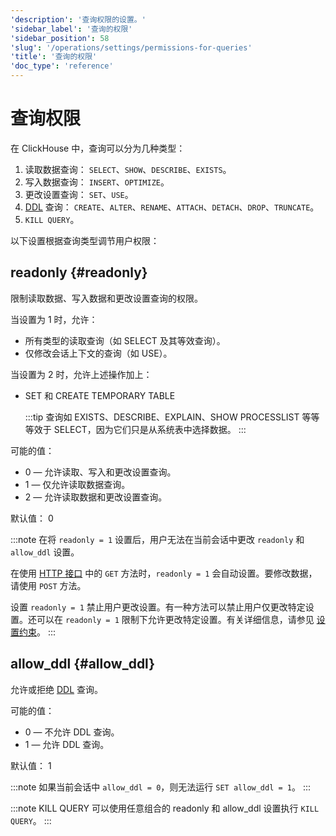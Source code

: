 ```yaml
---
'description': '查询权限的设置。'
'sidebar_label': '查询的权限'
'sidebar_position': 58
'slug': '/operations/settings/permissions-for-queries'
'title': '查询的权限'
'doc_type': 'reference'
---
```



# 查询权限

在 ClickHouse 中，查询可以分为几种类型：

1. 读取数据查询： `SELECT`、`SHOW`、`DESCRIBE`、`EXISTS`。
2. 写入数据查询： `INSERT`、`OPTIMIZE`。
3. 更改设置查询： `SET`、`USE`。
4. [DDL](https://en.wikipedia.org/wiki/Data_definition_language) 查询： `CREATE`、`ALTER`、`RENAME`、`ATTACH`、`DETACH`、`DROP`、`TRUNCATE`。
5. `KILL QUERY`。

以下设置根据查询类型调节用户权限：

## readonly {#readonly}
限制读取数据、写入数据和更改设置查询的权限。

当设置为 1 时，允许：

- 所有类型的读取查询（如 SELECT 及其等效查询）。
- 仅修改会话上下文的查询（如 USE）。

当设置为 2 时，允许上述操作加上：
- SET 和 CREATE TEMPORARY TABLE

  :::tip
  查询如 EXISTS、DESCRIBE、EXPLAIN、SHOW PROCESSLIST 等等等效于 SELECT，因为它们只是从系统表中选择数据。
  :::

可能的值：

- 0 — 允许读取、写入和更改设置查询。
- 1 — 仅允许读取数据查询。
- 2 — 允许读取数据和更改设置查询。

默认值： 0

:::note
在将 `readonly = 1` 设置后，用户无法在当前会话中更改 `readonly` 和 `allow_ddl` 设置。

在使用 [HTTP 接口](../../interfaces/http.md) 中的 `GET` 方法时，`readonly = 1` 会自动设置。要修改数据，请使用 `POST` 方法。

设置 `readonly = 1` 禁止用户更改设置。有一种方法可以禁止用户仅更改特定设置。还可以在 `readonly = 1` 限制下允许更改特定设置。有关详细信息，请参见 [设置约束](../../operations/settings/constraints-on-settings.md)。
:::

## allow_ddl {#allow_ddl}

允许或拒绝 [DDL](https://en.wikipedia.org/wiki/Data_definition_language) 查询。

可能的值：

- 0 — 不允许 DDL 查询。
- 1 — 允许 DDL 查询。

默认值： 1

:::note
如果当前会话中 `allow_ddl = 0`，则无法运行 `SET allow_ddl = 1`。
:::

:::note KILL QUERY
可以使用任意组合的 readonly 和 allow_ddl 设置执行 `KILL QUERY`。
:::
